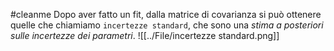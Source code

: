 #cleanme
Dopo aver fatto un fit, dalla matrice di covarianza si può ottenere quelle che chiamiamo `incertezze standard`, che sono una _stima a posteriori sulle incertezze dei parametri_.
![[../File/incertezze standard.png]]
